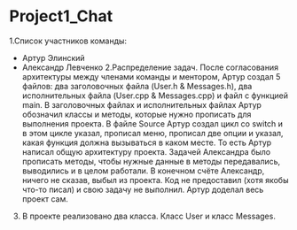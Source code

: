 # Project1_Chat

1.Список участников команды:
- Артур Элинский 
- Александр Левченко
2.Распределение задач.
После согласования архитектуры между членами команды и ментором, Артур создал 5 файлов: два заголовочных файла (User.h & Messages.h), два исполнительных файла (User.cpp & Messages.cpp) и файл с функцией main. В заголовочных файлах и исполнительных файлах Артур обозначил классы и методы, которые нужно прописать для выполнения проекта. В файле Source Артур создал цикл со switch и в этом цикле указал, прописал меню, прописал две опции и указал, какая функция должна вызываться в каком месте. То есть Артур написал общую архитектуру проекта. Задачей Александра было прописать методы, чтобы нужные данные в методы передавались, выводились и в целом работали.
В конечном счёте Александр, ничего не сказав, выбыл из проекта. Код не предоставил (хотя якобы что-то писал) и свою задачу не выполнил. Артур доделал весь проект сам. 
3. В проекте реализовано два класса. Класс User и класс Messages. 
